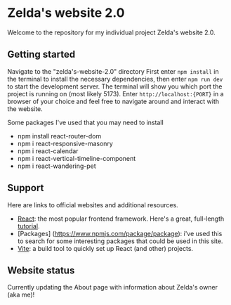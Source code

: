 # Zelda's website 2.0

Welcome to the repository for my individual project Zelda's website 2.0.

## Getting started

Navigate to the "zelda's-website-2.0" directory
First enter `npm install` in the terminal to install the necessary dependencies, then enter `npm run dev` to start the development server. The terminal will show you which port the project is running on (most likely 5173). Enter `http://localhost:{PORT}` in a browser of your choice and feel free to navigate around and interact with the website.

Some packages I've used that you may need to install

- npm install react-router-dom
- npm i react-responsive-masonry
- npm i react-calendar
- npm i react-vertical-timeline-component
- npm i react-wandering-pet

## Support

Here are links to official websites and additional resources.

- [React](https://react.dev/): the most popular frontend framework. Here's a great, full-length [tutorial](https://scrimba.com/learn/learnreact).
- [Packages] (https://www.npmjs.com/package/package): i've used this to search for some interesting packages that could be used in this site.
- [Vite](https://vitejs.dev/): a build tool to quickly set up React (and other) projects.

## Website status

Currently updating the About page with information about Zelda's owner (aka me)!
